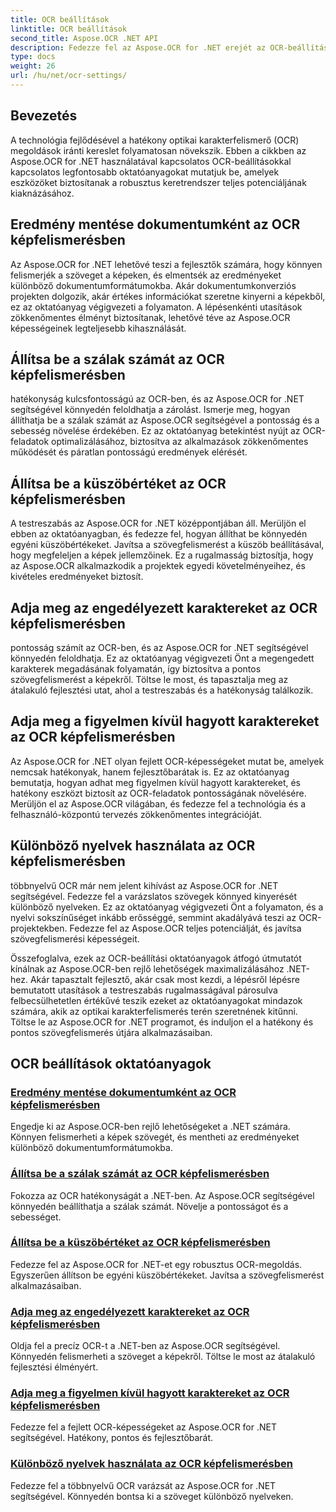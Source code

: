 ```yaml
---
title: OCR beállítások
linktitle: OCR beállítások
second_title: Aspose.OCR .NET API
description: Fedezze fel az Aspose.OCR for .NET erejét az OCR-beállítások oktatóanyagával. Ismerje meg, hogyan javíthatja a pontosságot, a sebességet és testreszabhatja a képek szövegfelismerését.
type: docs
weight: 26
url: /hu/net/ocr-settings/
---
```


## Bevezetés

A technológia fejlődésével a hatékony optikai karakterfelismerő (OCR) megoldások iránti kereslet folyamatosan növekszik. Ebben a cikkben az Aspose.OCR for .NET használatával kapcsolatos OCR-beállításokkal kapcsolatos legfontosabb oktatóanyagokat mutatjuk be, amelyek eszközöket biztosítanak a robusztus keretrendszer teljes potenciáljának kiaknázásához.

## Eredmény mentése dokumentumként az OCR képfelismerésben

Az Aspose.OCR for .NET lehetővé teszi a fejlesztők számára, hogy könnyen felismerjék a szöveget a képeken, és elmentsék az eredményeket különböző dokumentumformátumokba. Akár dokumentumkonverziós projekten dolgozik, akár értékes információkat szeretne kinyerni a képekből, ez az oktatóanyag végigvezeti a folyamaton. A lépésenkénti utasítások zökkenőmentes élményt biztosítanak, lehetővé téve az Aspose.OCR képességeinek legteljesebb kihasználását.

## Állítsa be a szálak számát az OCR képfelismerésben

hatékonyság kulcsfontosságú az OCR-ben, és az Aspose.OCR for .NET segítségével könnyedén feloldhatja a zárolást. Ismerje meg, hogyan állíthatja be a szálak számát az Aspose.OCR segítségével a pontosság és a sebesség növelése érdekében. Ez az oktatóanyag betekintést nyújt az OCR-feladatok optimalizálásához, biztosítva az alkalmazások zökkenőmentes működését és páratlan pontosságú eredmények elérését.

## Állítsa be a küszöbértéket az OCR képfelismerésben

A testreszabás az Aspose.OCR for .NET középpontjában áll. Merüljön el ebben az oktatóanyagban, és fedezze fel, hogyan állíthat be könnyedén egyéni küszöbértékeket. Javítsa a szövegfelismerést a küszöb beállításával, hogy megfeleljen a képek jellemzőinek. Ez a rugalmasság biztosítja, hogy az Aspose.OCR alkalmazkodik a projektek egyedi követelményeihez, és kivételes eredményeket biztosít.

## Adja meg az engedélyezett karaktereket az OCR képfelismerésben

pontosság számít az OCR-ben, és az Aspose.OCR for .NET segítségével könnyedén feloldhatja. Ez az oktatóanyag végigvezeti Önt a megengedett karakterek megadásának folyamatán, így biztosítva a pontos szövegfelismerést a képekről. Töltse le most, és tapasztalja meg az átalakuló fejlesztési utat, ahol a testreszabás és a hatékonyság találkozik.

## Adja meg a figyelmen kívül hagyott karaktereket az OCR képfelismerésben

Az Aspose.OCR for .NET olyan fejlett OCR-képességeket mutat be, amelyek nemcsak hatékonyak, hanem fejlesztőbarátak is. Ez az oktatóanyag bemutatja, hogyan adhat meg figyelmen kívül hagyott karaktereket, és hatékony eszközt biztosít az OCR-feladatok pontosságának növelésére. Merüljön el az Aspose.OCR világában, és fedezze fel a technológia és a felhasználó-központú tervezés zökkenőmentes integrációját.

## Különböző nyelvek használata az OCR képfelismerésben

többnyelvű OCR már nem jelent kihívást az Aspose.OCR for .NET segítségével. Fedezze fel a varázslatos szövegek könnyed kinyerését különböző nyelveken. Ez az oktatóanyag végigvezeti Önt a folyamaton, és a nyelvi sokszínűséget inkább erősséggé, semmint akadályává teszi az OCR-projektekben. Fedezze fel az Aspose.OCR teljes potenciálját, és javítsa szövegfelismerési képességeit.

Összefoglalva, ezek az OCR-beállítási oktatóanyagok átfogó útmutatót kínálnak az Aspose.OCR-ben rejlő lehetőségek maximalizálásához .NET-hez. Akár tapasztalt fejlesztő, akár csak most kezdi, a lépésről lépésre bemutatott utasítások a testreszabás rugalmasságával párosulva felbecsülhetetlen értékűvé teszik ezeket az oktatóanyagokat mindazok számára, akik az optikai karakterfelismerés terén szeretnének kitűnni. Töltse le az Aspose.OCR for .NET programot, és induljon el a hatékony és pontos szövegfelismerés útjára alkalmazásaiban.
## OCR beállítások oktatóanyagok
### [Eredmény mentése dokumentumként az OCR képfelismerésben](./save-result-as-document/)
Engedje ki az Aspose.OCR-ben rejlő lehetőségeket a .NET számára. Könnyen felismerheti a képek szövegét, és mentheti az eredményeket különböző dokumentumformátumokba.
### [Állítsa be a szálak számát az OCR képfelismerésben](./set-threads-count/)
Fokozza az OCR hatékonyságát a .NET-ben. Az Aspose.OCR segítségével könnyedén beállíthatja a szálak számát. Növelje a pontosságot és a sebességet.
### [Állítsa be a küszöbértéket az OCR képfelismerésben](./set-threshold-value/)
Fedezze fel az Aspose.OCR for .NET-et egy robusztus OCR-megoldás. Egyszerűen állítson be egyéni küszöbértékeket. Javítsa a szövegfelismerést alkalmazásaiban.
### [Adja meg az engedélyezett karaktereket az OCR képfelismerésben](./specify-allowed-characters/)
Oldja fel a precíz OCR-t a .NET-ben az Aspose.OCR segítségével. Könnyedén felismerheti a szöveget a képekről. Töltse le most az átalakuló fejlesztési élményért.
### [Adja meg a figyelmen kívül hagyott karaktereket az OCR képfelismerésben](./specify-ignored-characters/)
Fedezze fel a fejlett OCR-képességeket az Aspose.OCR for .NET segítségével. Hatékony, pontos és fejlesztőbarát.
### [Különböző nyelvek használata az OCR képfelismerésben](./working-with-different-languages/)
Fedezze fel a többnyelvű OCR varázsát az Aspose.OCR for .NET segítségével. Könnyedén bontsa ki a szöveget különböző nyelveken.